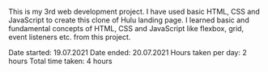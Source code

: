 This is my 3rd web development project. 
I have used basic HTML, CSS and JavaScript to create this clone of Hulu landing page. 
I learned basic and fundamental concepts of HTML, CSS and JavaScript like flexbox, grid, event listeners etc. from this project.

Date started: 19.07.2021
Date ended: 20.07.2021
Hours taken per day: 2 hours
Total time taken: 4 hours

